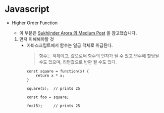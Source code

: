 # Javascript

- Higher Order Function

    * 이 부분은 [Sukhjinder Arora 의 Medium Post](https://blog.bitsrc.io/understanding-higher-order-functions-in-javascript-75461803bad?_branch_match_id=576657172280289102) 을 참고했습니다.

    1. 먼저 이해해야할 것 
        - 자바스크립트에서 함수는 일급 객체로 취급된다.
            > 함수는 객체이고,  값으로써 함수의 인자가 될 수 있고 변수에 할당될 수도 있으며, 리턴값으로 반환 될 수도 있다.
            ```
            const square = function(x) {
                return x * x;    
            }

            square(5);  // prints 25

            const foo = square;

            foo(5);     // prints 25
            ```
            
